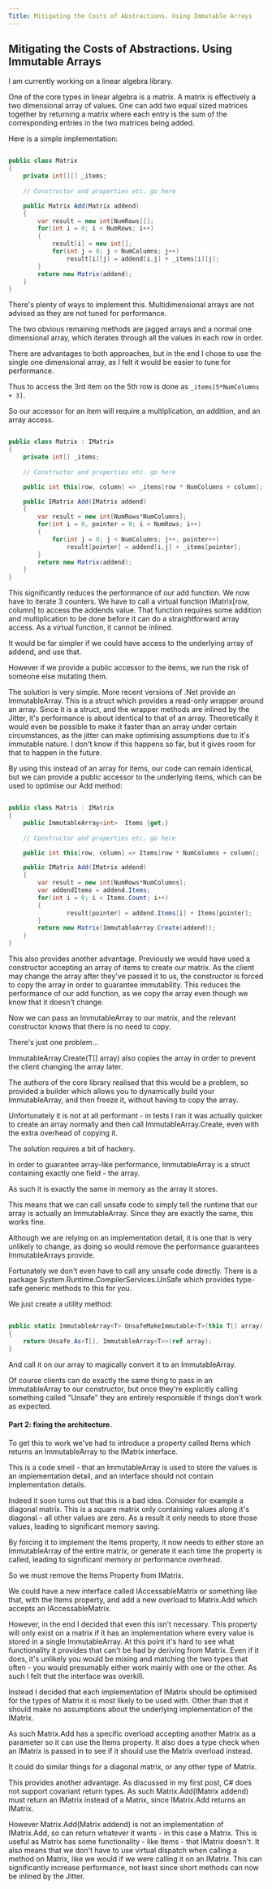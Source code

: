 ```yaml
---
Title: Mitigating the Costs of Abstractions. Using Immutable Arrays
---
```


## Mitigating the Costs of Abstractions. Using Immutable Arrays

I am currently working on a linear algebra library.

One of the core types in linear algebra is a matrix. A matrix is effectively a two dimensional array of values. One can add two equal sized matrices together by returning a matrix where each entry is the sum of the corresponding entries in the two matrices being added.

Here is a simple implementation:

``` csharp

public class Matrix
{
    private int[][] _items;
    
    // Constructor and properties etc. go here

    public Matrix Add(Matrix addend)
    {
        var result = new int[NumRows][];
        for(int i = 0; i < NumRows; i++)
        {
            result[i] = new int[];
            for(int j = 0; j < NumColumns; j++)
                result[i][j] = addend[i,j] + _items[i][j];
        }
        return new Matrix(addend);
    }
}

```

There's plenty of ways to implement this. Multidimensional arrays are not advised as they are not tuned for performance. 

The two obvious remaining methods are jagged arrays and a normal one dimensional array, which iterates through all the values in each row in order.

There are advantages to both approaches, but in the end I chose to use the single one dimensional array, as I felt it would be easier to tune for performance.

Thus to access the 3rd item on the 5th row is done as `_items[5*NumColumns + 3]`.

So our accessor for an item will require a multiplication, an addition, and an array access.

``` csharp

public class Matrix : IMatrix
{
    private int[] _items;
    
    // Constructor and properties etc. go here

    public int this[row, column] => _items[row * NumColumns + column];

    public IMatrix Add(IMatrix addend)
    {
        var result = new int[NumRows*NumColumns];
        for(int i = 0, pointer = 0; i < NumRows; i++)
        {
            for(int j = 0; j < NumColumns; j++, pointer++)
                result[pointer] = addend[i,j] + _items[pointer];
        }
        return new Matrix(addend);
    }
}

```

This significantly reduces the performance of our add function. We now have to iterate 3 counters. We have to call a virtual function IMatrix[row, column] to access the addends value. That function requires some addition and multiplication to be done before it can do a straightforward array access. As a virtual function, it cannot be inlined.

It would be far simpler if we could have access to the underlying array of addend, and use that.

However if we provide a public accessor to the items, we run the risk of someone else mutating them.

The solution is very simple. More recent versions of .Net provide an ImmutableArray<T>. This is a struct which provides a read-only wrapper around an array. Since it is a struct, and the wrapper methods are inlined by the Jitter, it's performance is about identical to that of an array. Theoretically it would even be possible to make it faster than an array under certain circumstances, as the jitter can make optimising assumptions due to it's immutable nature. I don't know if this happens so far, but it gives room for that to happen in the future.

By using this instead of an array for items, our code can remain identical, but we can provide a public accessor to the underlying items, which can be used to optimise our Add method:

``` csharp

public class Matrix : IMatrix
{
    public ImmutableArray<int>  Items {get;}
    
    // Constructor and properties etc. go here

    public int this[row, column] => Items[row * NumColumns + column];

    public IMatrix Add(IMatrix addend)
    {
        var result = new int[NumRows*NumColumns];
        var addendItems = addend.Items;
        for(int i = 0; i < Items.Count; i++)
        {
                result[pointer] = addend.Items[i] + Items[pointer];
        }
        return new Matrix(ImmutableArray.Create(addend));
    }
}

```

This also provides another advantage. Previously we would have used a constructor accepting an array of items to create our matrix. As the client may change the array after they've passed it to us, the constructor is forced to copy the array in order to guarantee immutability. This reduces the performance of our add function, as we copy the array even though we know that it doesn't change.

Now we can pass an ImmutableArray to our matrix, and the relevant constructor knows that there is no need to copy.

There's just one problem...

ImmutableArray<T>.Create(T[] array) also copies the array in order to prevent the client changing the array later.

The authors of the core library realised that this would be a problem, so provided a builder which allows you to dynamically build your ImmutableArray, and then freeze it, without having to copy the array.

Unfortunately it is not at all performant - in tests I ran it was actually quicker to create an array normally and then call ImmutableArray.Create, even with the extra overhead of copying it.

The solution requires a bit of hackery.

In order to guarantee array-like performance, ImmutableArray is a struct containing exactly one field - the array.

As such it is exactly the same in memory as the array it stores.

This means that we can call unsafe code to simply tell the runtime that our array is actually an ImmutableArray. Since they are exactly the same, this works fine.

Although we are relying on an implementation detail, it is one that is very unlikely to change, as doing so would remove the performance guarantees ImmutableArrays provide.

Fortunately we don't even have to call any unsafe code directly. There is a package System.Runtime.CompilerServices.UnSafe which provides type-safe generic methods to this for you.

We just create a utility method:

``` csharp

public static ImmutableArray<T> UnsafeMakeImmutable<T>(this T[] array)
{
    return Unsafe.As<T[], ImmutableArray<T>>(ref array);
}

```

And call it on our array to magically convert it to an ImmutableArray.

Of course clients can do exactly the same thing to pass in an ImmutableArray to our constructor, but once they're explicitly calling something called "Unsafe" they are entirely responsible if things don't work as expected.

#### Part 2: fixing the architecture.

To get this to work we've had to introduce a property called Items which returns an ImmutableArray to the IMatrix interface.

This is a code smell - that an ImmutableArray is used to store the values is an implementation detail, and an interface should not contain implementation details.

Indeed it soon turns out that this is a bad idea. Consider for example a diagonal matrix. This is a square matrix only containing values along it's diagonal - all other values are zero. As a result it only needs to store those values, leading to significant memory saving.

By forcing it to implement the Items property, it now needs to either store an ImmutableArray of the entire   matrix, or generate it each time the property is called, leading to significant memory or performance overhead.

So we must remove the Items Property from IMatrix.

We could have a new interface called IAccessableMatrix or something like that, with the Items property, and add a new overload to Matrix.Add which accepts an IAccessableMatrix.

However, in the end I decided that even this isn't necessary. This property will only exist on a matrix if it has an implementation where every value is stored in a single ImmutableArray. At this point it's hard to see what functionality it provides that can't be had by deriving from Matrix. Even if it does, it's unlikely you would be mixing and matching the two types that often - you would presumably either work mainly with one or the other. As such I felt that the interface was overkill.

Instead I decided that each implementation of IMatrix should be optimised for the types of Matrix it  is most likely to be used with. Other than that it should make no assumptions about the underlying implementation of the IMatrix.

As such Matrix.Add has a specific overload accepting another Matrix as a parameter so it can use the Items property. It also does a type check when an IMatrix is passed in to see if it should use the Matrix overload instead.

It could do similar things for a diagonal matrix, or any other type of Matrix.

This provides another advantage. As discussed in my first post, C# does not support covariant return types. As such Matrix.Add(IMatrix addend) must return an IMatrix instead of a Matrix, since IMatrix.Add returns an IMatrix.

However Matrix.Add(Matrix addend) is not an implementation of IMatrix.Add, so can return whatever it wants - in this case a Matrix. This is useful as Matrix has some functionality - like Items - that IMatrix doesn't. It also means that we don't have to use virtual dispatch when calling a method on Matrix, like we would if we were calling it on an IMatrix. This can significantly increase performance, not least since short methods can now be inlined by the Jitter.
